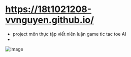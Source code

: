 # https://18t1021208-vvnguyen.github.io/
- project môn thực tập viết niên luận game tic tac toe AI
- 
![image](https://user-images.githubusercontent.com/87818928/156204237-da261893-94b6-4e42-aec1-91eabd328f47.png)

